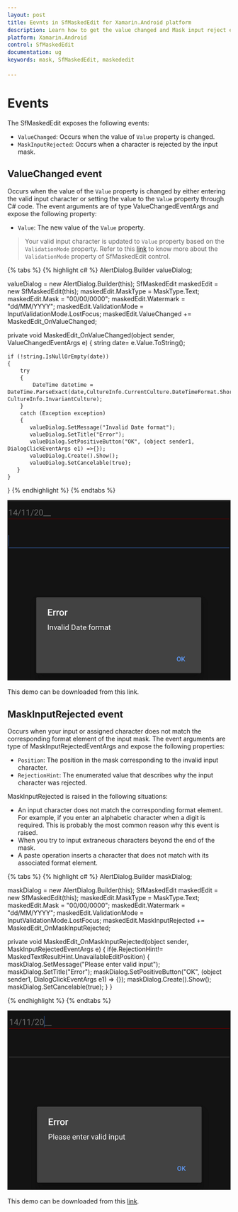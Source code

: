 ```yaml
---
layout: post
title: Eevnts in SfMaskedEdit for Xamarin.Android platform
description: Learn how to get the value changed and Mask input reject events in SfMaskedEdit
platform: Xamarin.Android
control: SfMaskedEdit
documentation: ug 
keywords: mask, SfMaskedEdit, maskededit

---
```



# Events

The SfMaskedEdit exposes the following events:

* `ValueChanged`: Occurs when the value of `Value` property is changed.
* `MaskInputRejected`: Occurs when a character is rejected by the input mask.

## ValueChanged event

Occurs when the value of the `Value` property is changed by either entering the valid input character or setting the value to the `Value` property through C# code. The event arguments are of type ValueChangedEventArgs and expose the following property:

* `Value`: The new value of the `Value` property.

> Your valid input character is updated to `Value` property based on the `ValidationMode` property.
> Refer to this [link](Validation#validation-mode) to know more about the `ValidationMode` property of SfMaskedEdit control.

{% tabs %}
{% highlight c# %}
AlertDialog.Builder valueDialog;

valueDialog = new AlertDialog.Builder(this);
SfMaskedEdit maskedEdit = new SfMaskedEdit(this);
maskedEdit.MaskType = MaskType.Text;
maskedEdit.Mask = "00/00/0000";
maskedEdit.Watermark = "dd/MM/YYYY";
maskedEdit.ValidationMode = InputValidationMode.LostFocus;
maskedEdit.ValueChanged += MaskedEdit_OnValueChanged;

private void MaskedEdit_OnValueChanged(object sender, ValueChangedEventArgs e)
{
    string date= e.Value.ToString();
    
    if (!string.IsNullOrEmpty(date))
    {
        try
        {
            DateTime datetime = DateTime.ParseExact(date,CultureInfo.CurrentCulture.DateTimeFormat.ShortDatePattern, CultureInfo.InvariantCulture);
        }
        catch (Exception exception)
        {
           valueDialog.SetMessage("Invalid Date format");
           valueDialog.SetTitle("Error");
           valueDialog.SetPositiveButton("OK", (object sender1, DialogClickEventArgs e1) =>{});
           valueDialog.Create().Show();
           valueDialog.SetCancelable(true);        
       }
    }
}
{% endhighlight %}
{% endtabs %}

![](SfMaskedEditImages/ValueChangedevent.png)

This demo can be downloaded from this link.

## MaskInputRejected event

Occurs when your input or assigned character does not match the corresponding format element of the input mask. The event arguments are type of MaskInputRejectedEventArgs and expose the following properties:

* `Position`: The position in the mask corresponding to the invalid input character.
* `RejectionHint`: The enumerated value that describes why the input character was rejected.

MaskInputRejected is raised in the following situations:

* An input character does not match the corresponding format element. For example, if you enter an alphabetic character when a digit is required. This is probably the most common reason why this event is raised.
* When you try to input extraneous characters beyond the end of the mask.
* A paste operation inserts a character that does not match with its associated format element. 

{% tabs %}
{% highlight c# %}
AlertDialog.Builder maskDialog;

maskDialog = new AlertDialog.Builder(this); 
SfMaskedEdit maskedEdit = new SfMaskedEdit(this);
maskedEdit.MaskType = MaskType.Text;
maskedEdit.Mask = "00/00/0000";
maskedEdit.Watermark = "dd/MM/YYYY";
maskedEdit.ValidationMode = InputValidationMode.LostFocus;
maskedEdit.MaskInputRejected += MaskedEdit_OnMaskInputRejected;

private void MaskedEdit_OnMaskInputRejected(object sender, MaskInputRejectedEventArgs e)
{
    if(e.RejectionHint!= MaskedTextResultHint.UnavailableEditPosition)
    {
     maskDialog.SetMessage("Please enter valid input");
     maskDialog.SetTitle("Error");
     maskDialog.SetPositiveButton("OK", (object sender1, DialogClickEventArgs e1) => {});
     maskDialog.Create().Show();
     maskDialog.SetCancelable(true);
    }
}

{% endhighlight %}
{% endtabs %}

![](SfMaskedEditImages/MaskInputRejectedevent.png)

This demo can be downloaded from this [link](http://files2.syncfusion.com/Xamarin.Android/Samples/MaskedEdit_Events.zip).
